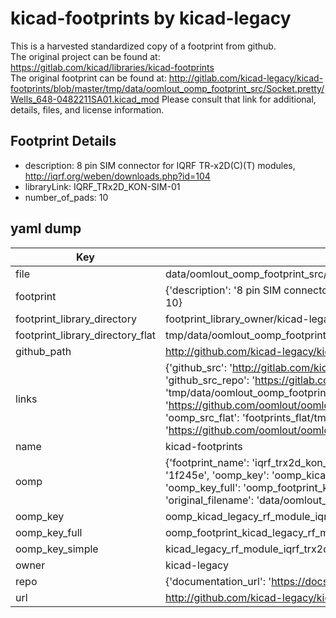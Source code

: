 # kicad-footprints by kicad-legacy  
This is a harvested standardized copy of a footprint from github.  
The original project can be found at:  
https://gitlab.com/kicad/libraries/kicad-footprints  
The original footprint can be found at:
http://gitlab.com/kicad-legacy/kicad-footprints/blob/master/tmp/data/oomlout_oomp_footprint_src/Socket.pretty/Wells_648-0482211SA01.kicad_mod
Please consult that link for additional, details, files, and license information.  
## Footprint Details
* description: 8 pin SIM connector for IQRF TR-x2D(C)(T) modules, http://iqrf.org/weben/downloads.php?id=104  
* libraryLink: IQRF_TRx2D_KON-SIM-01  
* number_of_pads: 10  
## yaml dump  
| Key | Value |  
| --- | --- |  
| file | data/oomlout_oomp_footprint_src/kicad-footprints/RF_Module.pretty/IQRF_TRx2D_KON-SIM-01.kicad_mod |  
| footprint | {'description': '8 pin SIM connector for IQRF TR-x2D(C)(T) modules, http://iqrf.org/weben/downloads.php?id=104', 'libraryLink': 'IQRF_TRx2D_KON-SIM-01', 'number_of_pads': 10} |  
| footprint_library_directory | footprint_library_owner/kicad-legacy_kicad-footprints |  
| footprint_library_directory_flat | tmp/data/oomlout_oomp_footprint_src/footprints_flat/kicad_legacy_rf_module_iqrf_trx2d_kon_sim_01/working |  
| github_path | http://github.com/kicad-legacy/kicad-footprints/blob/master/tmp/data/oomlout_oomp_footprint_src/RF_Module.pretty/IQRF_TRx2D_KON-SIM-01.kicad_mod |  
| links | {'github_src': 'http://gitlab.com/kicad-legacy/kicad-footprints/blob/master/tmp/data/oomlout_oomp_footprint_src/Socket.pretty/Wells_648-0482211SA01.kicad_mod', 'github_src_repo': 'https://gitlab.com/kicad/libraries/kicad-footprints', 'oomp_bot': 'tmp/data/oomlout_oomp_footprint_src/footprints/kicad_legacy_rf_module_iqrf_trx2d_kon_sim_01/working', 'oomp_bot_github': 'https://github.com/oomlout/oomlout_oomp_footprint_bot/tree/main/tmp/data/oomlout_oomp_footprint_src/footprints/kicad_legacy_rf_module_iqrf_trx2d_kon_sim_01/working', 'oomp_src_flat': 'footprints_flat/tmp/data/oomlout_oomp_footprint_src/footprints_flat/kicad_legacy_rf_module_iqrf_trx2d_kon_sim_01/working', 'oomp_src_flat_github': 'https://github.com/oomlout/oomlout_oomp_footprint_src/tree/main/tmp/data/oomlout_oomp_footprint_src/footprints_flat/kicad_legacy_rf_module_iqrf_trx2d_kon_sim_01/working'} |  
| name | kicad-footprints |  
| oomp | {'footprint_name': 'iqrf_trx2d_kon_sim_01', 'library_name': 'rf_module', 'md5': '1f245e7ef00431ebe0b84ecbef22bc4a', 'md5_10': '1f245e7ef0', 'md5_5': '1f245', 'md5_6': '1f245e', 'oomp_key': 'oomp_kicad_legacy_rf_module_iqrf_trx2d_kon_sim_01', 'oomp_key_extra': 'oomp_footprint_kicad_legacy_rf_module_iqrf_trx2d_kon_sim_01', 'oomp_key_full': 'oomp_footprint_kicad_legacy_rf_module_iqrf_trx2d_kon_sim_01_1f245e', 'oomp_key_simple': 'kicad_legacy_rf_module_iqrf_trx2d_kon_sim_01', 'original_filename': 'data/oomlout_oomp_footprint_src/kicad-footprints/RF_Module.pretty/IQRF_TRx2D_KON-SIM-01.kicad_mod', 'owner_name': 'kicad_legacy'} |  
| oomp_key | oomp_kicad_legacy_rf_module_iqrf_trx2d_kon_sim_01 |  
| oomp_key_full | oomp_footprint_kicad_legacy_rf_module_iqrf_trx2d_kon_sim_01 |  
| oomp_key_simple | kicad_legacy_rf_module_iqrf_trx2d_kon_sim_01 |  
| owner | kicad-legacy |  
| repo | {'documentation_url': 'https://docs.github.com/rest/repos/repos#get-a-repository', 'message': 'Not Found'} |  
| url | http://github.com/kicad-legacy/kicad-footprints |  

